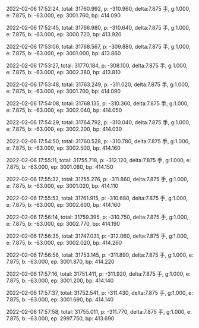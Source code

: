 2022-02-06 17:52:24, total: 31760.992, p: -310.960, delta:7.875 手, g:1.000, e: 7.875, b: -63.000, ep: 3001.760, bp: 414.090

2022-02-06 17:52:45, total: 31766.980, p: -310.640, delta:7.875 手, g:1.000, e: 7.875, b: -63.000, ep: 3000.720, bp: 413.920

2022-02-06 17:53:06, total: 31768.567, p: -309.880, delta:7.875 手, g:1.000, e: 7.875, b: -63.000, ep: 3001.000, bp: 413.860

2022-02-06 17:53:27, total: 31770.184, p: -308.100, delta:7.875 手, g:1.000, e: 7.875, b: -63.000, ep: 3002.380, bp: 413.810

2022-02-06 17:53:48, total: 31763.249, p: -311.020, delta:7.875 手, g:1.000, e: 7.875, b: -63.000, ep: 3001.700, bp: 414.090

2022-02-06 17:54:08, total: 31768.135, p: -310.360, delta:7.875 手, g:1.000, e: 7.875, b: -63.000, ep: 3002.040, bp: 414.050

2022-02-06 17:54:29, total: 31764.792, p: -310.040, delta:7.875 手, g:1.000, e: 7.875, b: -63.000, ep: 3002.200, bp: 414.030

2022-02-06 17:54:50, total: 31760.528, p: -310.780, delta:7.875 手, g:1.000, e: 7.875, b: -63.000, ep: 3002.500, bp: 414.160

2022-02-06 17:55:11, total: 31755.718, p: -312.120, delta:7.875 手, g:1.000, e: 7.875, b: -63.000, ep: 3001.080, bp: 414.150

2022-02-06 17:55:32, total: 31755.276, p: -311.860, delta:7.875 手, g:1.000, e: 7.875, b: -63.000, ep: 3001.020, bp: 414.110

2022-02-06 17:55:53, total: 31761.915, p: -310.680, delta:7.875 手, g:1.000, e: 7.875, b: -63.000, ep: 3002.600, bp: 414.160

2022-02-06 17:56:14, total: 31759.395, p: -310.750, delta:7.875 手, g:1.000, e: 7.875, b: -63.000, ep: 3002.770, bp: 414.190

2022-02-06 17:56:35, total: 31747.031, p: -312.060, delta:7.875 手, g:1.000, e: 7.875, b: -63.000, ep: 3002.020, bp: 414.260

2022-02-06 17:56:56, total: 31753.145, p: -311.890, delta:7.875 手, g:1.000, e: 7.875, b: -63.000, ep: 3001.870, bp: 414.220

2022-02-06 17:57:16, total: 31751.411, p: -311.920, delta:7.875 手, g:1.000, e: 7.875, b: -63.000, ep: 3001.200, bp: 414.140

2022-02-06 17:57:37, total: 31752.541, p: -311.430, delta:7.875 手, g:1.000, e: 7.875, b: -63.000, ep: 3001.690, bp: 414.140

2022-02-06 17:57:58, total: 31755.011, p: -311.770, delta:7.875 手, g:1.000, e: 7.875, b: -63.000, ep: 2997.750, bp: 413.690